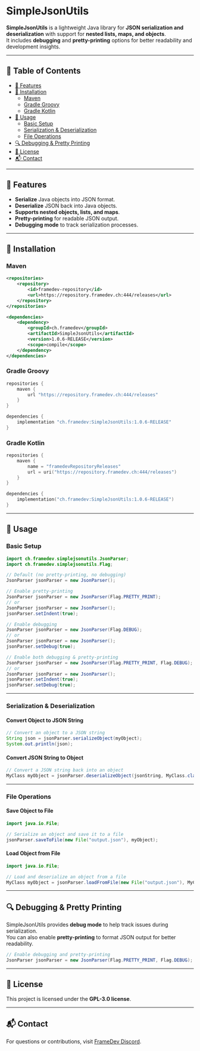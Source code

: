 # SimpleJsonUtils

**SimpleJsonUtils** is a lightweight Java library for **JSON serialization and deserialization** with support for **nested lists, maps, and objects**.  
It includes **debugging** and **pretty-printing** options for better readability and development insights.

---

## 📖 Table of Contents
- [🚀 Features](#-features)
- [📌 Installation](#-installation)
    - [Maven](#maven)
    - [Gradle Groovy](#gradle-groovy)
    - [Gradle Kotlin](#gradle-kotlin)
- [🔧 Usage](#-usage)
    - [Basic Setup](#basic-setup)
    - [Serialization & Deserialization](#serialization--deserialization)
    - [File Operations](#file-operations)
- [🔍 Debugging & Pretty Printing](#-debugging--pretty-printing)
- [📜 License](#-license)
- [📬 Contact](#-contact)

---

## 🚀 Features
- **Serialize** Java objects into JSON format.
- **Deserialize** JSON back into Java objects.
- **Supports nested objects, lists, and maps**.
- **Pretty-printing** for readable JSON output.
- **Debugging mode** to track serialization processes.

---

## 📌 Installation

### **Maven**
```xml
<repositories>
    <repository>
        <id>framedev-repository</id>
        <url>https://repository.framedev.ch:444/releases</url>
    </repository>
</repositories>

<dependencies>
    <dependency>
        <groupId>ch.framedev</groupId>
        <artifactId>SimpleJsonUtils</artifactId>
        <version>1.0.6-RELEASE</version>
        <scope>compile</scope>
    </dependency>
</dependencies>
```

### **Gradle Groovy**
```groovy
repositories {
    maven {
        url "https://repository.framedev.ch:444/releases"
    }
}

dependencies {
    implementation "ch.framedev:SimpleJsonUtils:1.0.6-RELEASE"
}
```

### **Gradle Kotlin**
```kotlin
repositories {
    maven {
        name = "framedevRepositoryReleases"
        url = uri("https://repository.framedev.ch:444/releases")
    }
}

dependencies {
    implementation("ch.framedev:SimpleJsonUtils:1.0.6-RELEASE")
}
```

---

## 🔧 Usage

### **Basic Setup**
```java
import ch.framedev.simplejsonutils.JsonParser;
import ch.framedev.simplejsonutils.Flag;

// Default (no pretty-printing, no debugging)
JsonParser jsonParser = new JsonParser();

// Enable pretty-printing
JsonParser jsonParser = new JsonParser(Flag.PRETTY_PRINT);
// or
JsonParser jsonParser = new JsonParser();
jsonParser.setIndent(true);

// Enable debugging
JsonParser jsonParser = new JsonParser(Flag.DEBUG);
// or
JsonParser jsonParser = new JsonParser();
jsonParser.setDebug(true);

// Enable both debugging & pretty-printing
JsonParser jsonParser = new JsonParser(Flag.PRETTY_PRINT, Flag.DEBUG);
// or
JsonParser jsonParser = new JsonParser();
jsonParser.setIndent(true);
jsonParser.setDebug(true);
```

---

### **Serialization & Deserialization**
#### **Convert Object to JSON String**
```java
// Convert an object to a JSON string
String json = jsonParser.serializeObject(myObject);
System.out.println(json);
```

#### **Convert JSON String to Object**
```java
// Convert a JSON string back into an object
MyClass myObject = jsonParser.deserializeObject(jsonString, MyClass.class);
```

---

### **File Operations**
#### **Save Object to File**
```java
import java.io.File;

// Serialize an object and save it to a file
jsonParser.saveToFile(new File("output.json"), myObject);
```

#### **Load Object from File**
```java
import java.io.File;

// Load and deserialize an object from a file
MyClass myObject = jsonParser.loadFromFile(new File("output.json"), MyClass.class);
```

---

## 🔍 Debugging & Pretty Printing
SimpleJsonUtils provides **debug mode** to help track issues during serialization.  
You can also enable **pretty-printing** to format JSON output for better readability.

```java
// Enable debugging and pretty-printing
JsonParser jsonParser = new JsonParser(Flag.PRETTY_PRINT, Flag.DEBUG);
```

---

## 📜 License
This project is licensed under the **GPL-3.0 license**.

---

## 📬 Contact
For questions or contributions, visit [FrameDev Discord](https://discord.gg/BCGz53AQ4M).
